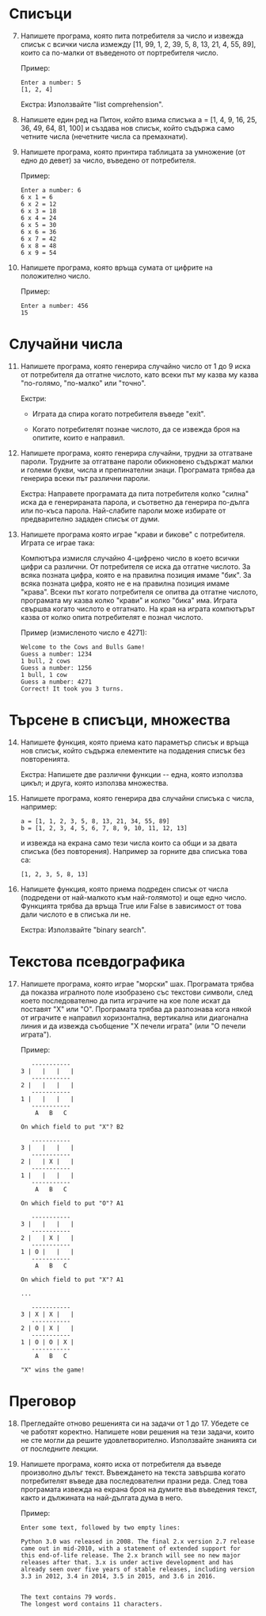 # Списъци

7.  Напишете програма, която пита потребителя за число и извежда списък
    с всички числа измежду [11, 99, 1, 2, 39, 5, 8, 13, 21, 4, 55, 89],
    които са по-малки от въведеното от портребителя число.

    Пример:
    ```
    Enter a number: 5
    [1, 2, 4]
    ```
   
    Екстра: Използвайте "list comprehension".
    
8.  Напишете един ред на Питон, който взима списъка a = [1, 4, 9, 16,
    25, 36, 49, 64, 81, 100] и създава нов списък, който съдържа само
    четните числа (нечетните числа са премахнати).

9.  Напишете програма, която принтира таблицата за умножение (от едно
    до девет) за число, въведено от потребителя.
   
    Пример:
    ```
    Enter a number: 6
    6 x 1 = 6
    6 x 2 = 12
    6 x 3 = 18
    6 x 4 = 24
    6 x 5 = 30
    6 x 6 = 36
    6 x 7 = 42
    6 x 8 = 48
    6 x 9 = 54
    ```

10. Напишете програма, която връща сумата от цифрите на положително
    число.

    Пример:
    ```
    Enter a number: 456
    15
    ```

# Случайни числа

11. Напишете програма, която генерира случайно число от 1 до 9 иска от
    потребителя да отгатне числото, като всеки път му казва му казва
    "по-голямо, "по-малко" или "точно".
    
    Екстри:
   
    * Играта да спира когато потребителя въведе "exit".
    
    * Когато потребителят познае числото, да се извежда броя на
      опитите, които е направил.

12. Напишете програма, която генерира случайни, трудни за отгатване
    пароли. Трудните за отгатване пароли обикновено съдържат малки и
    големи букви, числа и препинателни знаци. Програмата трябва да
    генерира всеки път различни пароли.

    Екстра: Направете програмата да пита потребителя колко "силна"
    иска да е генерираната парола, и съответно да генерира по-дълга
    или по-къса парола. Най-слабите пароли може избирате от предварително
    зададен списък от думи.

13. Напишете програма която играе "крави и бикове" с потребителя. Играта се играе така:

    Компютъра измисля случайно 4-цифрено число в което всички цифри са
    различни. От потребителя се иска да отгатне числото. За всяка
    позната цифра, която е на правилна позиция имаме "бик". За всяка
    позната цифра, която не е на правилна позиция имаме "крава". Всеки
    път когато потребителя се опитва да отгатне числото, програмата му
    казва колко "крави" и колко "бика" има. Играта свършва когато
    числото е отгатнато. На края на играта компютърът казва от колко
    опита потребителят е познал числото.
    
    Пример (измисленото число е 4271):

    ```
    Welcome to the Cows and Bulls Game! 
    Guess a number: 1234
    1 bull, 2 cows
    Guess a number: 1256
    1 bull, 1 cow
    Guess a number: 4271
    Correct! It took you 3 turns.
    ```
    
# Търсене в списъци, множества

14. Напишете функция, която приема като параметър списък и връща нов
    списък, който съдържа елементите на подадения списък без
    повторенията.
    
    Екстра: Напишете две различни функции -- една, която използва
    цикъл; и друга, която използва множества.

15. Напишете програма, която генерира два случайни списъка с числа,
    например:

    ```
    a = [1, 1, 2, 3, 5, 8, 13, 21, 34, 55, 89]
    b = [1, 2, 3, 4, 5, 6, 7, 8, 9, 10, 11, 12, 13]
    ```

    и извежда на екрана само тези числа които са общи и за двата
    списъка (без повторения). Например за горните два списъка това са:
    
    ```
    [1, 2, 3, 5, 8, 13]
    ```

16. Напишете функция, която приема подреден списък от числа (подредени
    от най-малкото към най-голямото) и още едно число. Функцията трябва
    да връща True или False в зависимост от това дали числото е в
    списъка ли не.

    Екстра: Използвайте "binary search".

# Текстова псевдографика

17. Напишете програма, която играе "морски" шах. Програмата трябва да
    показва игралното поле изобразено със текстови символи, след което
    последователно да пита играчите на кое поле искат да поставят "Х"
    или "О". Програмата трябва да разпознава кога някой от играчите е
    направил хоризонтална, вертикална или диагонална линия и да
    извежда съобщение "Х печели играта" (или "О печели играта").

    Пример:

    ```
       -----------
    3 |   |   |   |
       -----------
    2 |   |   |   |
       -----------
    1 |   |   |   |
       -----------
        A   B   C

    On which field to put "X"? B2

       -----------
    3 |   |   |   |
       -----------
    2 |   | X |   |
       -----------
    1 |   |   |   |
       -----------
        A   B   C

    On which field to put "O"? A1

       -----------
    3 |   |   |   |
       -----------
    2 |   | X |   |
       -----------
    1 | O |   |   |
       -----------
        A   B   C

    On which field to put "X"? A1

    ...

       -----------
    3 | X | X |   |
       -----------
    2 | O | X |   |
       -----------
    1 | O | O | X |
       -----------
        A   B   C

    "X" wins the game!
    ```

# Преговор

18. Прегледайте отново решенията си на задачи от 1 до 17. Убедете се
    че работят коректно. Напишете нови решения на тези задачи, които
    не сте могли да решите удовлетворително. Използвайте знанията си
    от последните лекции.

19. Напишете програма, която иска от потребителя да въведе произволно
    дълъг текст. Въвеждането на текста завършва когато потребителят
    въведе два последователни празни реда. След това програмата
    извежда на екрана броя на думите във въведения текст, както и
    дължината на най-дългата дума в него.

    Пример:

    ```
    Enter some text, followed by two empty lines: 
    
    Python 3.0 was released in 2008. The final 2.x version 2.7 release
    came out in mid-2010, with a statement of extended support for
    this end-of-life release. The 2.x branch will see no new major
    releases after that. 3.x is under active development and has
    already seen over five years of stable releases, including version
    3.3 in 2012, 3.4 in 2014, 3.5 in 2015, and 3.6 in 2016.
    
    
    The text contains 79 words.
    The longest word contains 11 characters.
    ```
